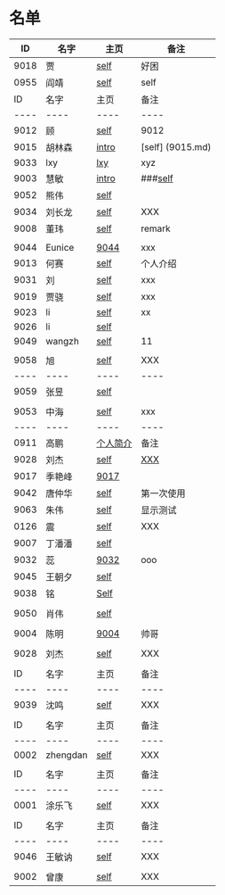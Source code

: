 
# 名单

|  ID    |  名字    |  主页    | 备注     |
| ----   | ----     | ----    | ----    |
| 9018   |   贾     |   [self](9018.md)      |   好困  |
|  0955    |   阎靖  |  [self](9055.md)  |   self   |
| ID |名字|主页 |备注|
|----|----|----|----|
|9012|顾  |[self](9012.md)| 9012 |
|   9015   |    胡林森  |  [intro](9015.md)   |   [self] (9015.md)  |
|  9033  |  lxy  |  [lxy](9033.md)   |  xyz  |
| 9003     |慧敏      | [intro](9003.md)     |   ###[self](9003.md)   |
| 9052     | 熊伟     | [self](9052.md)     |      |
|  9034    |   刘长龙   |  [self](9034.md)    |   XXX  |
|   9008   |   董玮   |  [self](9008.md)    |   remark   |
|      |      |      |      |
|  9044    |  Eunice    | [9044](9044.md)     |   xxx   |
|   9013   |   何赛   | [self](9013.md) | 个人介绍     |
| 9031 | 刘 | [self](9031.md) |  xxx |
| 9019 | 贾骁 | [self](9019.md)  | xxx |
|   9023   | li     |   [self](9023.md)   |   xx  |
|   9026   |  li    |   [self](9026.md)   |      |
| 9049     |   wangzh   |  [self](9049.md)    |  11  |
|      |      |      |      |
|  9058    |   旭   |      [self](9058.md)   | XXX  |
|  ---- | ----    | ---- | ---- |
|  9059 | 张昱     | [self](9059.md)  |      |
|      |      |      |      |
|9053  | 中海  |[self](9053.md)| xxx |
| ---- | ---- | ---- | ---- |
| 0911 | 高鹏 |  [个人简介](9011.md) |   备注   |
|  9028  | 刘杰  |  [self](9028.md)      |  [XXX](Self_intro.md)    |
| 9017 |季艳峰| [9017](9017.md) |      |
| 9042   |唐仲华     | [self](9042.md)  |  第一次使用   |
|  9063    |   朱伟   |   [self](9063.md)   | 显示测试     |
|  0126    |   震   |      [self](Self-Intro.md)    | XXX  |
|   9007 |  丁潘潘    |  [self](9007.md)    |      |
|  9032    | 蕊     |   [9032](9032.md)  |   ooo   |
| 9045 | 王朝夕 |[self](9045.md)|      |
|  9038    | 铭     | [Self](9038.md)    |      |
|      |      |      |      |
| 9050     |  肖伟    |  [self](9050.md)    |      |
|      |      |      |      |
| 9004   | 陈明 | [9004](9004.md)|帅哥|
|      |      |      |      |
|  9028    |   刘杰   |      [self](9028.md)   | XXX  |
|     |      |      |      |
|  ID    |  名字    |  主页    | 备注     |
| ---- | ---- | ---- | ---- |
|  9039    |   沈鸣   |      [self](9039.md)   | XXX  |
|     |      |      |      |
|  ID    |  名字    |  主页    | 备注     |
| ---- | ---- | ---- | ---- |
|  0002    |   zhengdan   |      [self](00002.md)   | XXX  |
|     |      |      |      |
|  ID    |  名字    |  主页    | 备注     |
| ---- | ---- | ---- | ---- |
|  0001    |   涂乐飞   |      [self](0001.md)   | XXX  |
|     |      |      |      |
|  ID    |  名字    |  主页    | 备注     |
| ---- | ---- | ---- | ---- |
|  9046    |   王敏讷   |      [self](9046.md)   | XXX  |
|     |      |      |      |
|  9002    |   曾康   |      [self](9002.md)   | XXX  |
